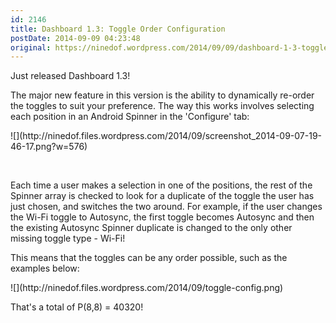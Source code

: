```yaml
---
id: 2146
title: Dashboard 1.3: Toggle Order Configuration
postDate: 2014-09-09 04:23:48
original: https://ninedof.wordpress.com/2014/09/09/dashboard-1-3-toggle-order-configuration/
---
```


<p>Just released Dashboard 1.3!</p><p>The major new feature in this version is the ability to dynamically re-order the toggles to suit your preference. The way this works involves selecting each position in an Android Spinner in the 'Configure' tab:</p><p>![](http://ninedof.files.wordpress.com/2014/09/screenshot_2014-09-07-19-46-17.png?w=576)</p><p> </p><p>Each time a user makes a selection in one of the positions, the rest of the Spinner array is checked to look for a duplicate of the toggle the user has just chosen, and switches the two around. For example, if the user changes the Wi-Fi toggle to Autosync, the first toggle becomes Autosync and then the existing Autosync Spinner duplicate is changed to the only other missing toggle type - Wi-Fi!</p><p>This means that the toggles can be any order possible, such as the examples below:</p><p>![](http://ninedof.files.wordpress.com/2014/09/toggle-config.png)</p><p>That's a total of P(8,8) = 40320!</p><p> </p>

